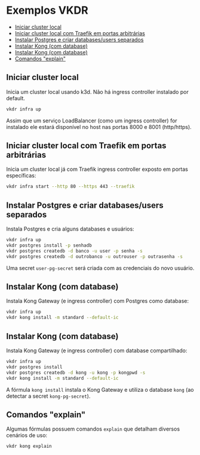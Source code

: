 # Exemplos VKDR <!-- omit in toc -->

- [Iniciar cluster local](#iniciar-cluster-local)
- [Iniciar cluster local com Traefik em portas arbitrárias](#iniciar-cluster-local-com-traefik-em-portas-arbitrárias)
- [Instalar Postgres e criar databases/users separados](#instalar-postgres-e-criar-databasesusers-separados)
- [Instalar Kong (com database)](#instalar-kong-com-database)
- [Instalar Kong (com database)](#instalar-kong-com-database-1)
- [Comandos "explain"](#comandos-explain)

## Iniciar cluster local

Inicia um cluster local usando k3d. Não há ingress controller instalado por default.

```sh
vkdr infra up
```

Assim que um serviço LoadBalancer (como um ingress controller) for instalado ele estará disponível no host nas portas 8000 e 8001 (http/https).

## Iniciar cluster local com Traefik em portas arbitrárias

Inicia um cluster local já com Traefik ingress controller exposto em portas específicas:

```sh
vkdr infra start --http 80 --https 443 --traefik
```

## Instalar Postgres e criar databases/users separados

Instala Postgres e cria alguns databases e usuários:

```sh
vkdr infra up
vkdr postgres install -p senhadb
vkdr postgres createdb -d banco -u user -p senha -s
vkdr postgres createdb -d outrobanco -u outrouser -p outrasenha -s
```

Uma secret `user-pg-secret` será criada com as credenciais do novo usuário.

## Instalar Kong (com database)

Instala Kong Gateway (e ingress controller) com Postgres como database:

```sh
vkdr infra up
vkdr kong install -m standard --default-ic
```

## Instalar Kong (com database)

Instala Kong Gateway (e ingress controller) com database compartilhado:

```sh
vkdr infra up
vkdr postgres install
vkdr postgres createdb -d kong -u kong -p kongpwd -s
vkdr kong install -m standard --default-ic
```

A fórmula `kong install` instala o Kong Gateway e utiliza o database `kong` (ao detectar a secret `kong-pg-secret`).

## Comandos "explain"

Algumas fórmulas possuem comandos `explain` que detalham diversos cenários de uso:

```sh
vkdr kong explain
```


